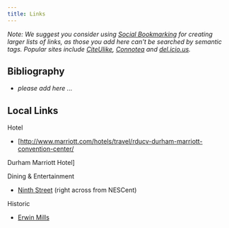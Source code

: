 ```yaml
---
title: Links
---
```


*Note: We suggest you consider using [Social
Bookmarking](http://en.wikipedia.org/wiki/Social_bookmarking) for
creating larger lists of links, as those you add here can't be searched
by semantic tags. Popular sites include
[CiteUlike](http://www.citeulike.org/),
[Connotea](http://www.connotea.org/) and
[del.icio.us](http://del.icio.us).*

Bibliography
------------

-   *please add here ...*

Local Links
-----------

Hotel  

-   \[<http://www.marriott.com/hotels/travel/rducv-durham-marriott-convention-center/>

Durham Marriott Hotel\]

Dining & Entertainment  

-   [Ninth Street](http://www.ninthst.com/) (right across from NESCent)

Historic  

-   [Erwin Mills](http://www.owdna.org/mill.htm)

